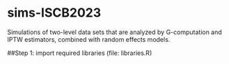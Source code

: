# sims-ISCB2023
Simulations of two-level data sets that are analyzed by G-computation and IPTW estimators, combined with random effects models.

##Step 1: import required libraries (file: libraries.R)


